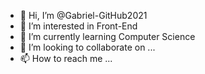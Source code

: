 - 👋 Hi, I’m @Gabriel-GitHub2021
- 👀 I’m interested in Front-End
- 🌱 I’m currently learning Computer Science
- 💞️ I’m looking to collaborate on ...
- 📫 How to reach me ...

<!---
Gabriel-GitHub2021/Gabriel-GitHub2021 is a ✨ special ✨ repository because its `README.md` (this file) appears on your GitHub profile.
You can click the Preview link to take a look at your changes.
--->
